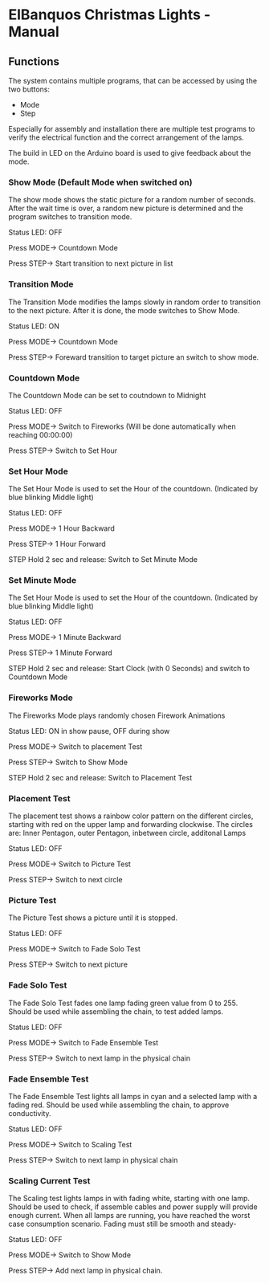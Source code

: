 # ElBanquos Christmas Lights - Manual

## Functions
The system contains multiple programs, that can be accessed by using the two buttons:
* Mode
* Step
 
Especially for assembly and installation there are multiple test programs to verify the electrical function and the correct arrangement of the lamps.

The build in LED on the Arduino board is used to give feedback about the mode.

### Show Mode (Default Mode when switched on)
The show mode shows the static picture for a random number of seconds. After the wait time is over, a random new picture is determined and the program switches to transition mode.

Status LED: OFF

Press MODE-> Countdown Mode

Press STEP-> Start transition to next picture in list

### Transition Mode
The Transition Mode modifies the lamps slowly in random order to transition to the next picture. After it is done, the mode switches to Show Mode.

Status LED: ON

Press MODE->  Countdown Mode

Press STEP-> Foreward transition to target picture an switch to show mode. 

### Countdown Mode
The Countdown Mode can be set to coutndown to Midnight

Status LED: OFF

Press MODE-> Switch to Fireworks (Will be done automatically when reaching 00:00:00)

Press STEP-> Switch to Set Hour

### Set Hour Mode
The Set Hour Mode is used to set the Hour of the countdown. (Indicated by blue blinking Middle light)

Status LED: OFF

Press MODE-> 1 Hour Backward

Press STEP-> 1 Hour Forward

STEP Hold 2 sec and release: Switch to Set Minute Mode


### Set Minute Mode
The Set Hour Mode is used to set the Hour of the countdown. (Indicated by blue blinking Middle light)

Status LED: OFF

Press MODE-> 1 Minute Backward

Press STEP-> 1 Minute Forward

STEP Hold 2 sec and release: Start Clock (with 0 Seconds) and switch to Countdown Mode


### Fireworks Mode
The Fireworks Mode plays randomly chosen Firework Animations

Status LED: ON in show pause, OFF during show

Press MODE-> Switch to placement Test

Press STEP-> Switch to Show Mode

STEP Hold 2 sec and release: Switch to Placement Test

### Placement Test
The placement test shows a rainbow color pattern on the different circles, starting with red on the upper lamp and forwarding clockwise.
The circles are: Inner Pentagon, outer Pentagon, inbetween circle, additonal Lamps

Status LED: OFF

Press MODE-> Switch to Picture Test

Press STEP-> Switch to next circle

### Picture Test
The Picture Test shows a picture until it is stopped.

Status LED: OFF

Press MODE-> Switch to Fade Solo Test

Press STEP-> Switch to next picture

### Fade Solo Test
The Fade Solo Test fades one lamp fading green value from 0 to 255. Should be used while assembling the chain, to test added lamps.

Status LED: OFF

Press MODE-> Switch to Fade Ensemble Test

Press STEP-> Switch to next lamp in the physical chain

### Fade Ensemble Test
The Fade Ensemble Test lights all lamps in cyan and a selected lamp with a fading red. Should be used while assembling the chain, to approve conductivity.

Status LED: OFF

Press MODE-> Switch to Scaling Test

Press STEP-> Switch to next lamp in physical chain

### Scaling Current Test
The Scaling test lights lamps in with fading white, starting with one lamp. Should be used to check, if assemble cables and power supply will provide enough current. When all lamps are running, you have reached the worst case consumption scenario. Fading must still be smooth and steady-

Status LED: OFF

Press MODE-> Switch to Show Mode

Press STEP-> Add next lamp in physical chain.
